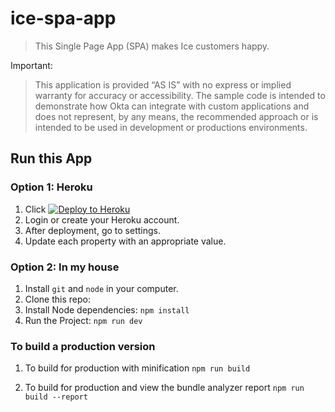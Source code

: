 # ice-spa-app

> This Single Page App (SPA) makes Ice customers happy.

Important:

> This application is provided “AS IS” with no express or implied warranty for accuracy or accessibility. The sample code is intended to demonstrate how Okta can integrate with custom applications and does not represent, by any means, the recommended approach or is intended to be used in development or productions environments.

## Run this App

### Option 1: Heroku

1. Click [![Deploy to Heroku](https://www.herokucdn.com/deploy/button.svg)](https://heroku.com/deploy)
2. Login or create your Heroku account.
3. After deployment, go to settings.
4. Update each property with an appropriate value.

### Option 2: In my house

1. Install `git` and `node` in your computer.
2. Clone this repo:
3. Install Node dependencies:
    `npm install`
4. Run the Project:
    `npm run dev`

### To build a production version

1. To build for production with minification
    `npm run build`

2. To build for production and view the bundle analyzer report
    `npm run build --report`
